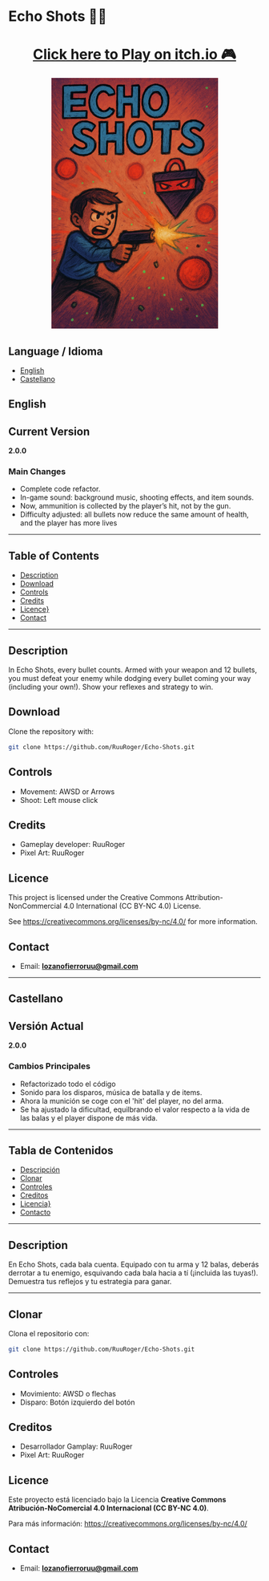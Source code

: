 
# Echo Shots 🔫👾

<div align="center">
   <h1><a href="https://ruuroger.itch.io/echo-shots">Click here to Play on itch.io 🎮</a></h1>
</div>

<p align="center">
  <img src="Assets/Images/EchoShots.png" alt="Poster Echo Shot">
</p>

## Language / Idioma
- [English](#english)
- [Castellano](#castellano)

## English

## Current Version

**2.0.0**

### Main Changes
- Complete code refactor.
- In-game sound: background music, shooting effects, and item sounds.
- Now, ammunition is collected by the player’s hit, not by the gun.
- Difficulty adjusted: all bullets now reduce the same amount of health, and the player has more lives

---

## Table of Contents
- [Description](#description)
- [Download](#download)
- [Controls](#controls)
- [Credits](#credits)
- [Licence}](#licence)
- [Contact](#contact)

---

## Description

In Echo Shots, every bullet counts. Armed with your weapon and 12 bullets, you must defeat your enemy while dodging every bullet coming your way (including your own!).
Show your reflexes and strategy to win.

## Download

Clone the repository with:

```bash
git clone https://github.com/RuuRoger/Echo-Shots.git
```

## Controls
- Movement: AWSD or Arrows
- Shoot: Left mouse click

## Credits
- Gameplay developer: RuuRoger
- Pixel Art: RuuRoger

## Licence

This project is licensed under the Creative Commons Attribution-NonCommercial 4.0 International (CC BY-NC 4.0) License.

See https://creativecommons.org/licenses/by-nc/4.0/ for more information.

## Contact
- Email: **lozanofierroruu@gmail.com**

---

## Castellano

## Versión Actual

**2.0.0**

### Cambios Principales
- Refactorizado todo el código
- Sonido para los disparos, música de batalla y de items.
- Ahora la munición se coge con el 'hit' del player, no del arma.
- Se ha ajustado la dificultad, equilbrando el valor respecto a la vida de las balas y el player dispone de más vida.

---

## Tabla de Contenidos
- [Descripción](#descripcion)
- [Clonar](#clonar)
- [Controles](#controles)
- [Creditos](#creditos)
- [Licencia}](#licencia)
- [Contacto](#contacto)

---

## Description

En Echo Shots, cada bala cuenta. Equipado con tu arma y 12 balas, deberás derrotar a tu enemigo, esquivando cada bala hacia a tí (¡incluida las tuyas!).
Demuestra tus reflejos y tu estrategia para ganar.

---

## Clonar

Clona el repositorio con:

```bash
git clone https://github.com/RuuRoger/Echo-Shots.git
```

## Controles
- Movimiento: AWSD o flechas
- Disparo: Botón izquierdo del botón

## Creditos
- Desarrollador Gamplay: RuuRoger
- Pixel Art: RuuRoger

## Licence

Este proyecto está licenciado bajo la Licencia **Creative Commons Atribución-NoComercial 4.0 Internacional (CC BY-NC 4.0)**.

Para más información:  https://creativecommons.org/licenses/by-nc/4.0/ 

## Contact
- Email: **lozanofierroruu@gmail.com**

